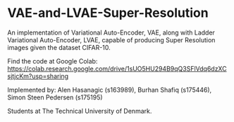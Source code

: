 # VAE-and-LVAE-Super-Resolution

An implementation of Variational Auto-Encoder, VAE, along with Ladder Variational Auto-Encoder, LVAE, capable of producing Super Resolution images given the dataset CIFAR-10.

Find the code at Google Colab: https://colab.research.google.com/drive/1sUO5HU294B9qQ3SFlVdq6dzXCsjtjcKm?usp=sharing

Implemented by:
Alen Hasanagic (s163989), Burhan Shafiq (s175446), Simon Steen Pedersen (s175195)

Students at The Technical University of Denmark.
